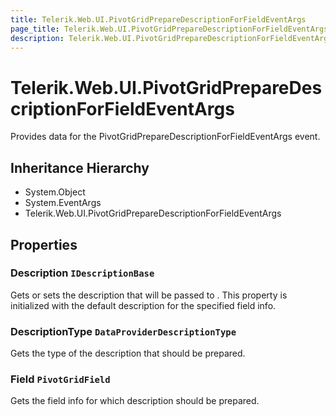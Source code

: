 ```yaml
---
title: Telerik.Web.UI.PivotGridPrepareDescriptionForFieldEventArgs
page_title: Telerik.Web.UI.PivotGridPrepareDescriptionForFieldEventArgs
description: Telerik.Web.UI.PivotGridPrepareDescriptionForFieldEventArgs
---
```


# Telerik.Web.UI.PivotGridPrepareDescriptionForFieldEventArgs

Provides data for the PivotGridPrepareDescriptionForFieldEventArgs event.

## Inheritance Hierarchy

* System.Object
* System.EventArgs
* Telerik.Web.UI.PivotGridPrepareDescriptionForFieldEventArgs

## Properties

###  Description `IDescriptionBase`

Gets or sets the description that will be passed to .
            This property is initialized with the default description for the specified field info.

###  DescriptionType `DataProviderDescriptionType`

Gets the type of the description that should be prepared.

###  Field `PivotGridField`

Gets the field info for which description should be prepared.

